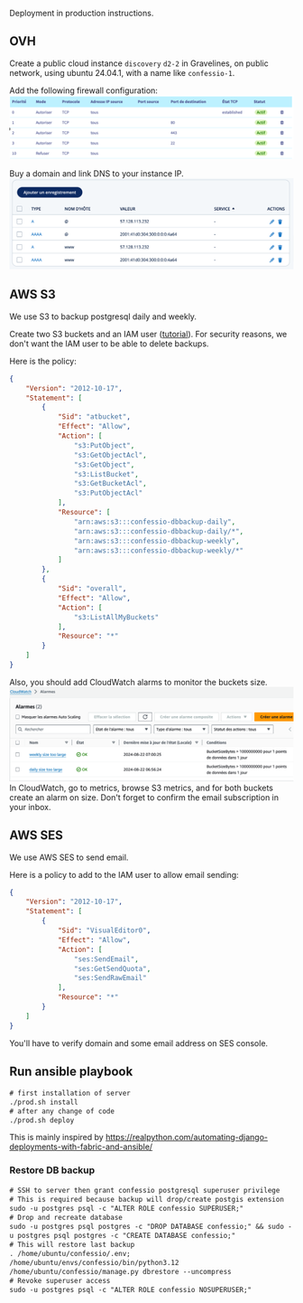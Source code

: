 Deployment in production instructions.

## OVH

Create a public cloud instance `discovery` `d2-2` in Gravelines, on public network,
using ubuntu 24.04.1, with a name like `confessio-1`.

Add the following firewall configuration:
![OVHcloud.png](./OVHcloud.png)

Buy a domain and link DNS to your instance IP.
![Domaines.png](./Domaines-SSL-IONOS.png)

## AWS S3

We use S3 to backup postgresql daily and weekly.

Create two S3 buckets and an IAM user ([tutorial](https://kinsta.com/knowledgebase/amazon-s3-backups/)).
For security reasons, we don't want the IAM user to be able to delete backups.

Here is the policy:
```json
{
    "Version": "2012-10-17",
    "Statement": [
        {
            "Sid": "atbucket",
            "Effect": "Allow",
            "Action": [
                "s3:PutObject",
                "s3:GetObjectAcl",
                "s3:GetObject",
                "s3:ListBucket",
                "s3:GetBucketAcl",
                "s3:PutObjectAcl"
            ],
            "Resource": [
                "arn:aws:s3:::confessio-dbbackup-daily",
                "arn:aws:s3:::confessio-dbbackup-daily/*",
                "arn:aws:s3:::confessio-dbbackup-weekly",
                "arn:aws:s3:::confessio-dbbackup-weekly/*"
            ]
        },
        {
            "Sid": "overall",
            "Effect": "Allow",
            "Action": [
                "s3:ListAllMyBuckets"
            ],
            "Resource": "*"
        }
    ]
}
```

Also, you should add CloudWatch alarms to monitor the buckets size.
![img.png](s3_cloudwatch_alarms.png)
In CloudWatch, go to metrics, browse S3 metrics, and for both buckets create an alarm on size. Don't forget to confirm the email subscription in your inbox.


## AWS SES
We use AWS SES to send email.

Here is a policy to add to the IAM user to allow email sending:
```json
{
    "Version": "2012-10-17",
    "Statement": [
        {
            "Sid": "VisualEditor0",
            "Effect": "Allow",
            "Action": [
                "ses:SendEmail",
                "ses:GetSendQuota",
                "ses:SendRawEmail"
            ],
            "Resource": "*"
        }
    ]
}
```

You'll have to verify domain and some email address on SES console.

## Run ansible playbook

```shell
# first installation of server
./prod.sh install
# after any change of code
./prod.sh deploy
```
This is mainly inspired by https://realpython.com/automating-django-deployments-with-fabric-and-ansible/

### Restore DB backup
```shell
# SSH to server then grant confessio postgresql superuser privilege
# This is required because backup will drop/create postgis extension
sudo -u postgres psql -c "ALTER ROLE confessio SUPERUSER;"
# Drop and recreate database
sudo -u postgres psql postgres -c "DROP DATABASE confessio;" && sudo -u postgres psql postgres -c "CREATE DATABASE confessio;"
# This will restore last backup
. /home/ubuntu/confessio/.env; /home/ubuntu/envs/confessio/bin/python3.12 /home/ubuntu/confessio/manage.py dbrestore --uncompress
# Revoke superuser access
sudo -u postgres psql -c "ALTER ROLE confessio NOSUPERUSER;"
```